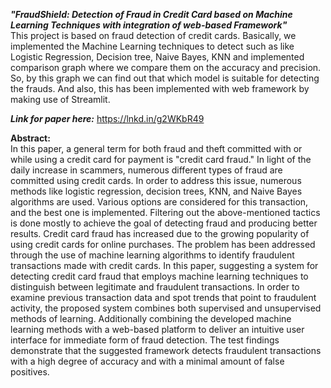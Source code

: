 <i><b>"FraudShield: Detection of Fraud in Credit Card based on Machine Learning Techniques with integration of web-based Framework"</b></i> </br>
This project is based on fraud detection of credit cards. Basically, we implemented the Machine Learning techniques to detect such as like Logistic Regression, Decision tree, Naive Bayes, KNN and implemented comparison graph where we compare them on the accuracy and precision. So, by this graph we can find out that which model is suitable for detecting the frauds. And also, this has been implemented with web framework by making use of Streamlit.

<i><b>Link for paper here:</b></i> https://lnkd.in/g2WKbR49

<b>Abstract:</b></br>
In this paper, a general term for both fraud and theft committed with or while using a credit card for payment is "credit card fraud." In light of the daily increase in scammers, numerous different types of fraud are committed using credit cards. In order to address this issue, numerous methods like logistic regression, decision trees, KNN, and Naive Bayes algorithms are used. Various options are considered for this transaction, and the best one is implemented. Filtering out the above-mentioned tactics is done mostly to achieve the goal of detecting fraud and producing better results. Credit card fraud has increased due to the growing popularity of using credit cards for online purchases. The problem has been addressed through the use of machine learning algorithms to identify fraudulent transactions made with credit cards. In this paper, suggesting a system for detecting credit card fraud that employs machine learning techniques to distinguish between legitimate and fraudulent transactions. In order to examine previous transaction data and spot trends that point to fraudulent activity, the proposed system combines both supervised and unsupervised methods of learning. Additionally combining the developed machine learning methods with a web-based platform to deliver an intuitive user interface for immediate form of fraud detection. The test findings demonstrate that the suggested framework detects fraudulent transactions with a high degree of accuracy and with a minimal amount of false positives.
